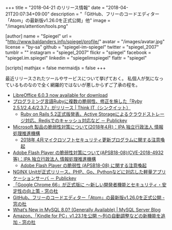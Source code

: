 +++
title = "2018-04-21 のリリース情報"
date =  "2018-04-21T20:07:34+09:00"
description = "「GitHub、フリーのコードエディター「Atom」の最新版v1.26.0を正式公開」他"
image = "/images/attention/tools.png"

[author]
  name      = "Spiegel"
  url       = "http://www.baldanders.info/spiegel/profile/"
  avatar    = "/images/avatar.jpg"
  license   = "by-sa"
  github    = "spiegel-im-spiegel"
  twitter   = "spiegel_2007"
  tumblr    = ""
  instagram = "spiegel_2007"
  flickr    = "spiegel"
  facebook  = "spiegel.im.spiegel"
  linkedin  = "spiegelimspiegel"
  flattr    = "spiegel"

[scripts]
  mathjax = false
  mermaidjs = false
+++

最近リリースされたツールやサービスについて挙げておく。
私個人が気になっているものなので全く網羅的ではないが悪しからずご了承の程を。

- [LibreOffice 6.0.3 now available for download](https://blog.documentfoundation.org/blog/2018/04/05/libreoffice-6-0-3-now-available-for-download/)
- [プログラミング言語Rubyに複数の脆弱性、修正を施した「Ryby 2.5.1/2.4.4/2.3.7」がリリース | Think IT（シンクイット）](https://thinkit.co.jp/news/bn/13722)
    - [Ruby on Rails 5.2正式版発表。Active Storageによるクラウドストレージ対応、Redisでのキャッシュ対応など － Publickey](http://www.publickey1.jp/blog/18/ruby_on_rails_52active_storageredis.html)
- [Microsoft 製品の脆弱性対策について(2018年4月)：IPA 独立行政法人 情報処理推進機構](https://www.ipa.go.jp/security/ciadr/vul/20180411-ms.html)
    - [2018年 4月マイクロソフトセキュリティ更新プログラムに関する注意喚起](https://www.jpcert.or.jp/at/2018/at180016.html)
- [Adobe Flash Player の脆弱性対策について(APSB18-08)(CVE-2018-4932等)：IPA 独立行政法人 情報処理推進機構](https://www.ipa.go.jp/security/ciadr/vul/20180411-adobeflashplayer.html)
    - [Adobe Flash Player の脆弱性 (APSB18-08) に関する注意喚起](https://www.jpcert.or.jp/at/2018/at180015.html)
- [NGINX Unitが正式リリース。PHP、Go、Pythonなどに対応した軽量アプリケーションサーバ － Publickey](http://www.publickey1.jp/blog/18/nginx_unitphpgopython.html)
- [「Google Chrome 66」が正式版に ～新しい開発者機能とセキュリティ・安定性の向上策 - 窓の杜](https://forest.watch.impress.co.jp/docs/news/1117707.html)
- [GitHub、フリーのコードエディター「Atom」の最新版v1.26.0を正式公開 - 窓の杜](https://forest.watch.impress.co.jp/docs/news/1118071.html)
- [What’s New in MySQL 8.0? (Generally Available) | MySQL Server Blog](https://mysqlserverteam.com/whats-new-in-mysql-8-0-generally-available/)
- [Amazon、「Kindle for PC」v1.23.1を公開 ～列の自動調整などの新機能を追加 - 窓の杜](https://forest.watch.impress.co.jp/docs/news/1118226.html)
